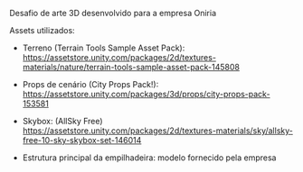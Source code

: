 Desafio de arte 3D desenvolvido para a empresa Oniria

Assets utilizados:

- Terreno (Terrain Tools Sample Asset Pack): https://assetstore.unity.com/packages/2d/textures-materials/nature/terrain-tools-sample-asset-pack-145808

- Props de cenário (City Props Pack!): https://assetstore.unity.com/packages/3d/props/city-props-pack-153581

- Skybox: (AllSky Free) https://assetstore.unity.com/packages/2d/textures-materials/sky/allsky-free-10-sky-skybox-set-146014

- Estrutura principal da empilhadeira: modelo fornecido pela empresa
